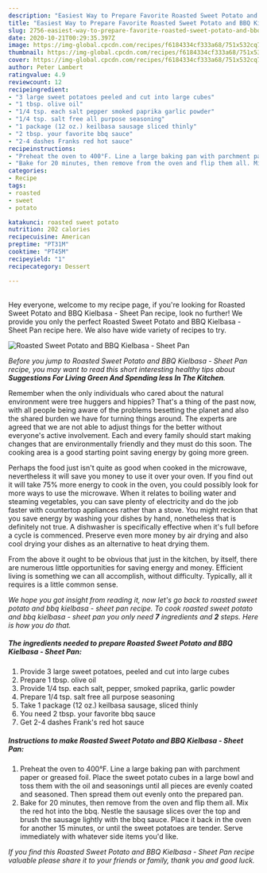 ```yaml
---
description: "Easiest Way to Prepare Favorite Roasted Sweet Potato and BBQ Kielbasa - Sheet Pan"
title: "Easiest Way to Prepare Favorite Roasted Sweet Potato and BBQ Kielbasa - Sheet Pan"
slug: 2756-easiest-way-to-prepare-favorite-roasted-sweet-potato-and-bbq-kielbasa-sheet-pan
date: 2020-10-21T00:29:35.397Z
image: https://img-global.cpcdn.com/recipes/f6184334cf333a68/751x532cq70/roasted-sweet-potato-and-bbq-kielbasa-sheet-pan-recipe-main-photo.jpg
thumbnail: https://img-global.cpcdn.com/recipes/f6184334cf333a68/751x532cq70/roasted-sweet-potato-and-bbq-kielbasa-sheet-pan-recipe-main-photo.jpg
cover: https://img-global.cpcdn.com/recipes/f6184334cf333a68/751x532cq70/roasted-sweet-potato-and-bbq-kielbasa-sheet-pan-recipe-main-photo.jpg
author: Peter Lambert
ratingvalue: 4.9
reviewcount: 12
recipeingredient:
- "3 large sweet potatoes peeled and cut into large cubes"
- "1 tbsp. olive oil"
- "1/4 tsp. each salt pepper smoked paprika garlic powder"
- "1/4 tsp. salt free all purpose seasoning"
- "1 package (12 oz.) keilbasa sausage sliced thinly"
- "2 tbsp. your favorite bbq sauce"
- "2-4 dashes Franks red hot sauce"
recipeinstructions:
- "Preheat the oven to 400°F. Line a large baking pan with parchment paper or greased foil. Place the sweet potato cubes in a large bowl and toss them with the oil and seasonings until all pieces are evenly coated and seasoned. Then spread them out evenly onto the prepared pan."
- "Bake for 20 minutes, then remove from the oven and flip them all. Mix the red hot into the bbq. Nestle the sausage slices over the top and brush the sausage lightly with the bbq sauce. Place it back in the oven for another 15 minutes, or until the sweet potatoes are tender. Serve immediately with whatever side items you&#39;d like."
categories:
- Recipe
tags:
- roasted
- sweet
- potato

katakunci: roasted sweet potato 
nutrition: 202 calories
recipecuisine: American
preptime: "PT31M"
cooktime: "PT45M"
recipeyield: "1"
recipecategory: Dessert

---
```

<br>
Hey everyone, welcome to my recipe page, if you're looking for Roasted Sweet Potato and BBQ Kielbasa - Sheet Pan recipe, look no further! We provide you only the perfect Roasted Sweet Potato and BBQ Kielbasa - Sheet Pan recipe here. We also have wide variety of recipes to try.
<br>


![Roasted Sweet Potato and BBQ Kielbasa - Sheet Pan](https://img-global.cpcdn.com/recipes/f6184334cf333a68/751x532cq70/roasted-sweet-potato-and-bbq-kielbasa-sheet-pan-recipe-main-photo.jpg)

<i>Before you jump to Roasted Sweet Potato and BBQ Kielbasa - Sheet Pan recipe, you may want to read this short interesting healthy tips about 
<strong>Suggestions For Living Green And Spending less In The Kitchen</strong>.</i>
</br>

Remember when the only individuals who cared about the natural environment were tree huggers and hippies? That's a thing of the past now, with all people being aware of the problems besetting the planet and also the shared burden we have for turning things around. The experts are agreed that we are not able to adjust things for the better without everyone's active involvement. Each and every family should start making changes that are environmentally friendly and they must do this soon. The cooking area is a good starting point saving energy by going more green.

Perhaps the food just isn't quite as good when cooked in the microwave, nevertheless it will save you money to use it over your oven. If you find out it will take 75% more energy to cook in the oven, you could possibly look for more ways to use the microwave. When it relates to boiling water and steaming vegetables, you can save plenty of electricity and do the job faster with countertop appliances rather than a stove. You might reckon that you save energy by washing your dishes by hand, nonetheless that is definitely not true. A dishwasher is specifically effective when it's full before a cycle is commenced. Preserve even more money by air drying and also cool drying your dishes as an alternative to heat drying them.

From the above it ought to be obvious that just in the kitchen, by itself, there are numerous little opportunities for saving energy and money. Efficient living is something we can all accomplish, without difficulty. Typically, all it requires is a little common sense.


<i>We hope you got insight from reading it, now let's go back to roasted sweet potato and bbq kielbasa - sheet pan recipe. To cook roasted sweet potato and bbq kielbasa - sheet pan you only need <strong>7</strong> ingredients and <strong>2</strong> steps. Here is how you do that.
</i>

##### The ingredients needed to prepare Roasted Sweet Potato and BBQ Kielbasa - Sheet Pan:

1. Provide 3 large sweet potatoes, peeled and cut into large cubes
1. Prepare 1 tbsp. olive oil
1. Provide 1/4 tsp. each salt, pepper, smoked paprika, garlic powder
1. Prepare 1/4 tsp. salt free all purpose seasoning
1. Take 1 package (12 oz.) keilbasa sausage, sliced thinly
1. You need 2 tbsp. your favorite bbq sauce
1. Get 2-4 dashes Frank&#39;s red hot sauce


##### Instructions to make Roasted Sweet Potato and BBQ Kielbasa - Sheet Pan:

1. Preheat the oven to 400°F. Line a large baking pan with parchment paper or greased foil. Place the sweet potato cubes in a large bowl and toss them with the oil and seasonings until all pieces are evenly coated and seasoned. Then spread them out evenly onto the prepared pan.
1. Bake for 20 minutes, then remove from the oven and flip them all. Mix the red hot into the bbq. Nestle the sausage slices over the top and brush the sausage lightly with the bbq sauce. Place it back in the oven for another 15 minutes, or until the sweet potatoes are tender. Serve immediately with whatever side items you&#39;d like.


<i>If you find this Roasted Sweet Potato and BBQ Kielbasa - Sheet Pan recipe valuable please share it to your friends or family, thank you and good luck.</i>
